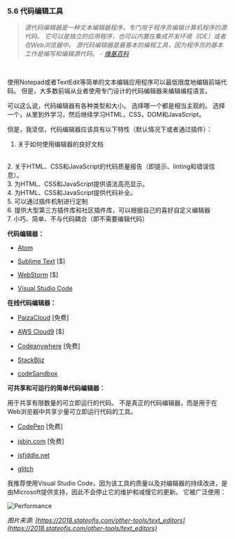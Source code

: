 <!-- 5.6 - Code Editing Tools -->
### 5.6 代码编辑工具

<!-- A source code editor is a text editor program designed specifically for editing source code of computer programs by programmers. It may be a standalone application or it may be built into an integrated development environment (IDE) or web browser. Source code editors are the most fundamental programming tool, as the fundamental job of programmers is to write and edit source code.
— Wikipedia -->
> *源代码编辑器是一种文本编辑器程序，专门用于程序员编辑计算机程序的源代码。 它可以是独立的应用程序，也可以内置在集成开发环境（IDE）或者在Web浏览器中。 源代码编辑器是最基本的编程工具，因为程序员的基本工作是编写和编辑源代码。 - [维基百科](https://en.wikipedia.org/wiki/Source_code_editor)*  
<br>

<!-- Front-end code can minimally be edited with a simple text editing application like Notepad or TextEdit. But, most front-end practitioners use a code editor specifically design for editing a programming language. -->
使用Notepad或者TextEdit等简单的文本编辑应用程序可以最低限度地编辑前端代码。 但是，大多数前端从业者使用专门设计的代码编辑器来编辑编程语言。

<!-- Code editors come in all sorts of types and size, so to speak. Selecting one is a rather subjective engagement. Choose one, learn it inside and out, then get on to learning HTML, CSS, DOM, and JavaScript. -->
可以这么说，代码编辑器有各种类型和大小。 选择哪一个都是相当主观的。 选择一个，从里到外学习，然后继续学习HTML，CSS，DOM和JavaScript。

<!-- However, I do strongly believe, minimally, a code editor should have the following qualities (by default or by way of plugins): -->
但是，我坚信，代码编辑器应该具有以下特性（默认情况下或者通过插件）：
<br>
<!-- 1. Good documentation on how to use the editor -->
1. 关于如何使用编辑器的良好文档  
<br>
<!-- 2. Report (i.e., hinting/linting/errors) on the code quality of HTML, CSS, and JavaScript. -->
2. 关于HTML、CSS和JavaScript的代码质量报告（即提示、linting和错误信息）。  
<br>
<!-- 3. Offer syntax highlighting for HTML, CSS, and JavaScript. -->
3. 为HTML、CSS和JavaScript提供语法高亮显示。  
<br>
<!-- 4. Offer code completion for HTML, CSS, and JavaScript. -->
4. 为HTML、CSS和JavaScript提供代码补全。  
<br>
<!-- 5. Be customizable by way of a plug-in architecture -->
5. 可以通过插件机制进行定制  
<br>
<!-- 6. Have available a large repository of third-party/community plug-ins that can be used to customize the editor to your liking -->
6. 提供大型第三方插件库和社区插件库，可以根据自己的喜好自定义编辑器  
<br>
<!-- 7. Be small, simple, and not coupled to the code (i.e., not required to edit the code) -->
7. 小巧、简单、不与代码耦合（即不需要编辑代码）  
<br>

<!-- Code Editors: -->
**代码编辑器：**

<!-- Atom -->
+ [Atom](https://atom.io/)

<!-- Sublime Text [$] -->
+ [Sublime Text](http://www.sublimetext.com/) [$]

<!-- WebStorm [$] -->
+ [WebStorm](https://www.jetbrains.com/webstorm/whatsnew/) [$]

<!-- Visual Studio Code -->
+ [Visual Studio Code](https://code.visualstudio.com/)

<!-- Online Code Editors: -->
**在线代码编辑器：**

<!-- PaizaCloud [free to $] -->
+ [PaizaCloud](https://paiza.cloud/) [免费]

<!-- AWS Cloud9 [$] -->
+ [AWS Cloud9](https://aws.amazon.com/cloud9/) [$]

<!-- Codeanywhere [free to $] -->
+ [Codeanywhere](https://codeanywhere.com/) [免费]

<!-- StackBliz -->
+ [StackBliz](https://stackblitz.com/)

<!-- codeSandbox -->
+ [codeSandbox](https://codesandbox.io/)

<!-- Shareable & Runnable Simple Code Editors: -->
**可共享和可运行的简单代码编辑器：**

<!-- Used to share limited amounts of immediately runnable code. Not a true code editor but a tool that can be used to share small amounts of immediately runnable code in a web browser. -->
用于共享有限数量的可立即运行的代码。 不是真正的代码编辑器，而是用于在Web浏览器中共享少量可立即运行代码的工具。

<!-- CodePen [free to $] -->
+ [CodePen](http://codepen.io/) [免费]

<!-- jsbin.com [free to $] -->
+ [jsbin.com](http://jsbin.com/) [免费]

<!-- jsfiddle.net -->
+ [jsfiddle.net](http://jsfiddle.net/)

<!-- glitch -->
+ [glitch](https://glitch.com/)

<!-- I recommending using Visual Studio Code because of the quality of the tool and the continuous improvements made to the editor that likely won't stop or slow due to the fact that Microsoft is behind the tool. It is widely used: -->
我推荐使用Visual Studio Code，因为该工具的质量以及对编辑器的持续改进，是由Microsoft提供支持，因此不会停止它的维护和减慢它的更新。 它被广泛使用：

![Performance](https://frontendmasters.com/books/front-end-handbook/2019/assets/images/vscode.png)

*图片来源: [https://2018.stateofjs.com/other-tools/text_editors](https://2018.stateofjs.com/other-tools/text_editors)*